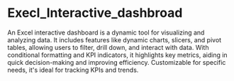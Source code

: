 # Execl_Interactive_dashbroad
An Excel interactive dashboard is a dynamic tool for visualizing and analyzing data. It includes features like dynamic charts, slicers, and pivot tables, allowing users to filter, drill down, and interact with data. With conditional formatting and KPI indicators, it highlights key metrics, aiding in quick decision-making and improving efficiency. Customizable for specific needs, it's ideal for tracking KPIs and trends.

